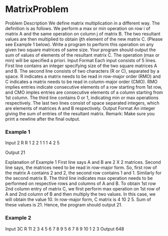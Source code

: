 # MatrixProblem

Problem Description
We define matrix multiplication in a different way. The definition is as follows.
We perform a max or min operation on row i of matrix A and the same operation
on column j of matrix B. The two resultant values are then multiplied to obtain
ijth element of the new matrix C. (Please see Example 1 below).
Write a program to perform this operation on any given two square matrices
of same size. Your program should output the sum of values of elements of the
resultant matrix C. The operation (max or min) will be specified a priori.
Input Format Each input consists of 5 lines. First line contains an integer
specifying size of the two square matrices A and B. The second line consists
of two characters (R or C), separated by a space. R indicates a matrix needs
to be read in row-major order (RMO) and C indicates a matrix needs
to be read in column-major order (CMO). RMO implies entries indicate
consecutive elements of a row starting from 1st row, and CMO imples
entries are consecutive elements of a column starting from 1st column. The
third line contains 0 or 1, indicating min or max operations respectively. The
last two lines consist of space separated integers, which are elements of matrices
A and B respectively.
Output Format An integer giving the sum of entries of the resultant matrix.
Remark: Make sure you print a newline after the final output.

### Example 1
Input
2
R R
1
2 2 1 1
1 4 2 5

Output
21


Explanation of Example 1 First line says A and B are 2 X 2 matrices.
Second line says, the matrices need to be read in row-major form. So, first
row of the matrix A contains 2 and 2, the second row contains 1 and 1. Similarly
for the second matrix B. The third line indicates max operation needs to be
performed on respective rows and columns of A and B. To obtain 1st row 2nd
column entry of matrix C, we first perform max operation on 1st row of A and
2nd column of B and then multiply the two values. In this case, we will obtain
the value 10. In row-major form, C matrix is 4 10 2 5. Sum of these values
is 21. Hence, the program should output 21.

### Example 2
Input
3C
R
11
2 3 4 5 6 7 8 9
5 6 7 8 9 10 1 2 3
Output
648

